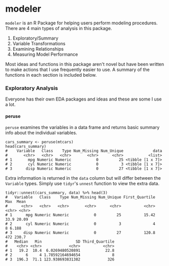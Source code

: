 # modeler

`modeler` is an R Package for helping users perform modeling procedures. There
are 4 main types of analysis in this package. 

1. Exploratory/Summary
2. Variable Transformations
3. Examining Relationships
4. Measuring Model Performance

Most ideas and functions in this package aren't novel but have been written to
make actions that I use frequently easier to use. A summary of the functions in
each section is included below. 

### Exploratory Analysis

Everyone has their own EDA packages and ideas and these are some I use a lot.

#### peruse

`peruse` examines the variables in a data frame and returns basic summary info
about the individual variables.

```
cars_summary <- peruse(mtcars)
head(cars_summary)
#    Variable   Class    Type Num_Missing Num_Unique             data
#       <chr>   <chr>   <chr>       <chr>      <chr>           <list>
# 1       mpg Numeric Numeric           0         25 <tibble [1 x 7]>
# 2       cyl Numeric Numeric           0          3 <tibble [1 x 7]>
# 3      disp Numeric Numeric           0         27 <tibble [1 x 7]>
```

Extra information is returned in the `data` column but will differ between the
`Variable` types. Simply use `tidyr`'s `unnest` function to view the extra data.

```
tidyr::unnest(cars_summary, data) %>% head(3)
#   Variable   Class    Type Num_Missing Num_Unique First_Quartile   Max  Mean
#      <chr>   <chr>   <chr>       <chr>      <chr>          <chr> <chr> <chr>
# 1      mpg Numeric Numeric           0         25          15.42  33.9 20.09
# 2      cyl Numeric Numeric           0          3              4     8 6.188
# 3     disp Numeric Numeric           0         27          120.8   472 230.7
#   Median   Min               SD Third_Quartile
#    <chr> <chr>            <chr>          <chr>
# 1   19.2  10.4  6.0269480520891           22.8
# 2      6     4 1.78592164694654              8
# 3  196.3  71.1 123.938693831382            326
```


